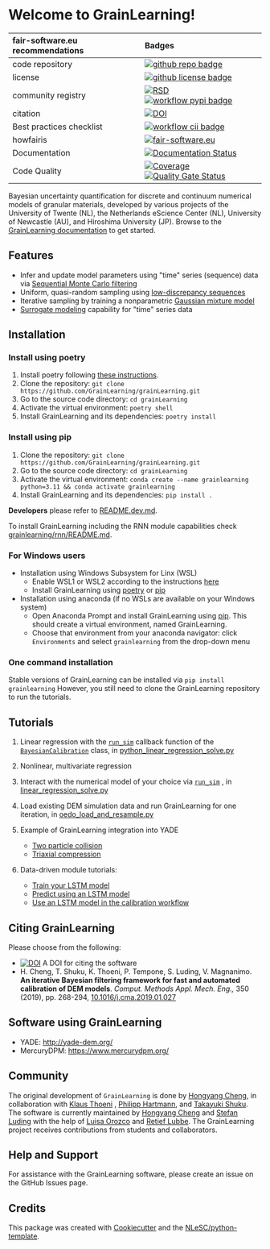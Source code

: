 # Welcome to GrainLearning!
| fair-software.eu recommendations  | Badges |
|:---  | :--| 
| code repository              | [![github repo badge](https://img.shields.io/badge/github-repo-000.svg?logo=github&labelColor=gray&color=blue)](https://github.com/GrainLearning/grainlearning) |
| license                      |  [![github license badge](https://img.shields.io/github/license/GrainLearning/grainlearning)](https://github.com/GrainLearning/grainlearning)|
| community registry           |  [![RSD](https://img.shields.io/badge/rsd-grainlearning-00a3e3.svg)](https://research-software-directory.org/projects/granular-materials) [![workflow pypi badge](https://img.shields.io/pypi/v/grainlearning.svg?colorB=blue)](https://pypi.python.org/project/grainlearning/)|
| citation                     | [![DOI](https://zenodo.org/badge/DOI/10.5281/zenodo.7123966.svg)](https://doi.org/10.5281/zenodo.7123966)|
| Best practices checklist     | [![workflow cii badge](https://bestpractices.coreinfrastructure.org/projects/6533/badge)](https://bestpractices.coreinfrastructure.org/projects/6533)|
| howfairis                    | [![fair-software.eu](https://img.shields.io/badge/fair--software.eu-%E2%97%8F%20%20%E2%97%8F%20%20%E2%97%8F%20%20%E2%97%8F%20%20%E2%97%8F-green)](https://fair-software.eu)|
| Documentation                | [![Documentation Status](https://readthedocs.org/projects/grainlearning/badge/?version=latest)](https://grainlearning.readthedocs.io/en/latest/?badge=latest)|
| Code Quality                | [![Coverage](https://sonarcloud.io/api/project_badges/measure?project=GrainLearning_grainLearning&metric=coverage)](https://sonarcloud.io/summary/new_code?id=GrainLearning_grainLearning) [![Quality Gate Status](https://sonarcloud.io/api/project_badges/measure?project=GrainLearning_grainLearning&metric=alert_status)](https://sonarcloud.io/summary/new_code?id=GrainLearning_grainLearning) |

Bayesian uncertainty quantification for discrete and continuum numerical models of granular materials,
developed by various projects of the University of Twente (NL), the Netherlands eScience Center (NL), University of
Newcastle (AU), and Hiroshima University (JP).
Browse to the [GrainLearning documentation](https://grainlearning.readthedocs.io/en/latest/) to get started.

## Features

- Infer and update model parameters using "time" series (sequence) data
  via [Sequential Monte Carlo filtering](https://en.wikipedia.org/wiki/Particle_Filter)
- Uniform, quasi-random sampling using [low-discrepancy sequences](https://en.wikipedia.org/wiki/Halton_sequence)
- Iterative sampling by training a
  nonparametric [Gaussian mixture model](https://scikit-learn.org/stable/modules/generated/sklearn.mixture.BayesianGaussianMixture.html)
- [Surrogate modeling](https://grainlearning.readthedocs.io/en/latest/rnn.html) capability for "time" series data

[//]: # (using [recurrent neural networks]&#40;https://en.wikipedia.org/wiki/Recurrent_neural_network&#41;)

[//]: # (- Hybrid physics-based and data-driven model evaluation strategy)

## Installation

### Install using poetry

1. Install poetry following [these instructions](https://python-poetry.org/docs/#installation).
1. Clone the repository: `git clone https://github.com/GrainLearning/grainLearning.git`
1. Go to the source code directory: `cd grainLearning`
1. Activate the virtual environment: `poetry shell`
1. Install GrainLearning and its dependencies: `poetry install`

### Install using pip

1. Clone the repository: `git clone https://github.com/GrainLearning/grainLearning.git`
1. Go to the source code directory: `cd grainLearning`
1. Activate the virtual environment: `conda create --name grainlearning python=3.11 && conda activate grainlearning`
1. Install GrainLearning and its dependencies: `pip install .`

__Developers__ please refer to [README.dev.md](README.dev.md).

To install GrainLearning including the RNN module capabilities check [grainlearning/rnn/README.md](grainlearning/rnn/README.md).

### For Windows users

- Installation using Windows Subsystem for Linx (WSL)
  - Enable WSL1 or WSL2 according to the
    instructions [here](https://learn.microsoft.com/en-us/windows/wsl/install-manual)
  - Install GrainLearning using [poetry](#install-using-poetry) or [pip](#install-using-pip)
- Installation using anaconda (if no WSLs are available on your Windows system)
  - Open Anaconda Prompt and install GrainLearning using [pip](#install-using-pip). This should create a virtual
    environment, named GrainLearning.
  - Choose that environment from your anaconda navigator: click `Environments` and select `grainlearning` from the
    drop-down menu

### One command installation

Stable versions of GrainLearning can be installed via `pip install grainlearning`
However, you still need to clone the GrainLearning repository to run the tutorials.

## Tutorials

1. Linear regression with
   the [`run_sim`](tutorials/simple_regression/linear_regression/python_linear_regression_solve.py#L14)
   callback function of the [`BayesianCalibration`](grainlearning/bayesian_calibration.py)
   class,
   in [python_linear_regression_solve.py](tutorials/simple_regression/linear_regression/python_linear_regression_solve.py)

2. Nonlinear, multivariate regression

3. Interact with the numerical model of your choice
   via [`run_sim`](tutorials/simple_regression/linear_regression/linear_regression_solve.py#L11)
   ,
   in [linear_regression_solve.py](main/tutorials/simple_regression/linear_regression/linear_regression_solve.py)

4. Load existing DEM simulation data and run GrainLearning for one iteration,
   in [oedo_load_and_resample.py](tutorials/oedo_compression/oedo_load_and_resample.py)

5. Example of GrainLearning integration into YADE
    - [Two particle collision](tutorials/physics_based/two_particle_collision)
    - [Triaxial compression](tutorials/physics_based/triaxial_compression)

6. Data-driven module tutorials:
    - [Train your LSTM model](tutorials/data_driven/LSTM/train_rnn.ipynb)
    - [Predict using an LSTM model](tutorials/data_driven/LSTM/predict.ipynb)
    - [Use an LSTM model in the calibration workflow](tutorials/data_driven/LSTM/rnn_calibration_GL.ipynb)

## Citing GrainLearning

Please choose from the following:

- [![DOI](https://zenodo.org/badge/DOI/10.5281/zenodo.7123966.svg)](https://doi.org/10.5281/zenodo.7123966) A DOI for
  citing the software
- H. Cheng, T. Shuku, K. Thoeni, P. Tempone, S. Luding, V. Magnanimo. **An iterative Bayesian filtering framework for
  fast and automated calibration of DEM models**. _Comput. Methods Appl. Mech. Eng.,_ 350 (2019), pp.
  268-294, [10.1016/j.cma.2019.01.027](https://doi.org/10.1016/j.cma.2019.01.027)

## Software using GrainLearning

- YADE: http://yade-dem.org/
- MercuryDPM: https://www.mercurydpm.org/

## Community

The original development of `GrainLearning` is done by [Hongyang Cheng](https://hongyangcheng.weebly.com), in collaboration
with [Klaus Thoeni](https://www.newcastle.edu.au/profile/klaus-thoeni)
, [Philipp Hartmann](https://www.newcastle.edu.au/profile/philipp-hartmann),
and [Takayuki Shuku](https://sites.google.com/view/takayukishukuswebsite/home).
The software is currently maintained by [Hongyang Cheng](https://hongyangcheng.weebly.com) and [Stefan Luding](https://www2.msm.ctw.utwente.nl/sluding/) with the help
of [Luisa Orozco](https://www.esciencecenter.nl/team/dr-luisa-orozco/)
and [Retief Lubbe](https://tusail.eu/projects/esr-12.html).
The GrainLearning project receives contributions from students and collaborators.

## Help and Support

For assistance with the GrainLearning software, please create an issue on the GitHub Issues page.

## Credits

This package was created with [Cookiecutter](https://github.com/audreyr/cookiecutter) and
the [NLeSC/python-template](https://github.com/NLeSC/python-template).
